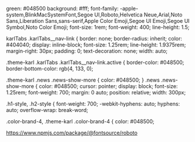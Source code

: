 green: #048500
background: #fff;
font-family: -apple-system,BlinkMacSystemFont,Segoe UI,Roboto,Helvetica Neue,Arial,Noto Sans,Liberation Sans,sans-serif,Apple Color Emoji,Segoe UI Emoji,Segoe UI Symbol,Noto Color Emoji;
  font-size: 1rem;
  font-weight: 400;
  line-height: 1.5;

karlTabs .karlTabs__nav-link {
  border: none;
  border-radius: inherit;
  color: #404040;
  display: inline-block;
  font-size: 1.25rem;
  line-height: 1.9375rem;
  margin-right: 30px;
  padding: 0;
  text-decoration: none;
  width: auto;


.theme-karl .karlTabs .karlTabs__nav-link.active {
  border-color: #048500;
    border-bottom-color: rgb(4, 133, 0);


.theme-karl .news .news-show-more {
  color: #048500;
}
.news .news-show-more {
  color: #048500;
  cursor: pointer;
  display: block;
  font-size: 1.25rem;
  font-weight: 700;
  margin: 0 auto;
  position: relative;
  width: 300px;

.h1-style, .h2-style {
  font-weight: 700;
  -webkit-hyphens: auto;
  hyphens: auto;
  overflow-wrap: break-word;

.color-brand-4, .theme-karl .color-brand-4 {
  color: #048500;




https://www.npmjs.com/package/@fontsource/roboto

